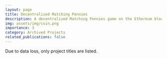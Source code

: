 ```yaml
---
layout: page
title: Decentralized Matching Pennies
description: A decentralized Matching Pennies game on the Ethereum blockchain.
img: assets/img/coin.png
importance: 3
category: Archived Projects
related_publications: false
---
```


Due to data loss, only project titles are listed.
